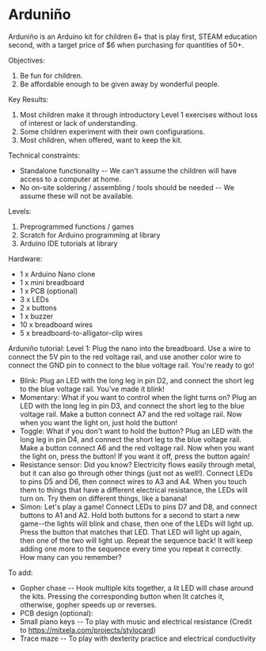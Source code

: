 # Arduniño
Arduniño is an Arduino kit for children 6+ that is play first, STEAM education second, with a target price of $6 when purchasing for quantities of 50+.

Objectives:
1) Be fun for children.
2) Be affordable enough to be given away by wonderful people.

Key Results:
1) Most children make it through introductory Level 1 exercises without loss of interest or lack of understanding.
2) Some children experiment with their own configurations.
3) Most children, when offered, want to keep the kit.

Technical constraints:
- Standalone functionality -- We can't assume the children will have access to a computer at home.
- No on-site soldering / assembling / tools should be needed -- We assume these will not be available.

Levels:
1) Preprogrammed functions / games
2) Scratch for Arduino programming at library
3) Arduino IDE tutorials at library

Hardware:
- 1 x Arduino Nano clone
- 1 x mini breadboard
- 1 x PCB (optional)
- 3 x LEDs
- 2 x buttons
- 1 x buzzer
- 10 x breadboard wires
- 5 x breadboard-to-alligator-clip wires

Arduniño tutorial:
Level 1:
Plug the nano into the breadboard. Use a wire to connect the 5V pin to the red voltage rail, and use another color wire to connect the GND pin to connect to the blue voltage rail. You're ready to go!
- Blink: Plug an LED with the long leg in pin D2, and connect the short leg to the blue voltage rail. You've made it blink!
- Momentary: What if you want to control when the light turns on? Plug an LED with the long leg in pin D3, and connect the short leg to the blue voltage rail. Make a button connect A7 and the red voltage rail. Now when you want the light on, just hold the button!
- Toggle: What if you don't want to hold the button? Plug an LED with the long leg in pin D4, and connect the short leg to the blue voltage rail. Make a button connect A6 and the red voltage rail. Now when you want the light on, press the button! If you want it off, press the button again!
- Resistance sensor: Did you know? Electricity flows easily through metal, but it can also go through other things (just not as well!). Connect LEDs to pins D5 and D6, then connect wires to A3 and A4. When you touch them to things that have a different electrical resistance, the LEDs will turn on. Try them on different things, like a banana!
- Simon: Let's play a game! Connect LEDs to pins D7 and D8, and connect buttons to A1 and A2. Hold both buttons for a second to start a new game--the lights will blink and chase, then one of the LEDs will light up. Press the button that matches that LED. That LED will light up again, then one of the two will light up. Repeat the sequence back! It will keep adding one more to the sequence every time you repeat it correctly. How many can you remember?

To add:
- Gopher chase -- Hook multiple kits together, a lit LED will chase around the kits. Pressing the corresponding button when lit catches it, otherwise, gopher speeds up or reverses.
- PCB design (optional):
- Small piano keys -- To play with music and electrical resistance (Credit to https://mitxela.com/projects/stylocard)
- Trace maze -- To play with dexterity practice and electrical conductivity
